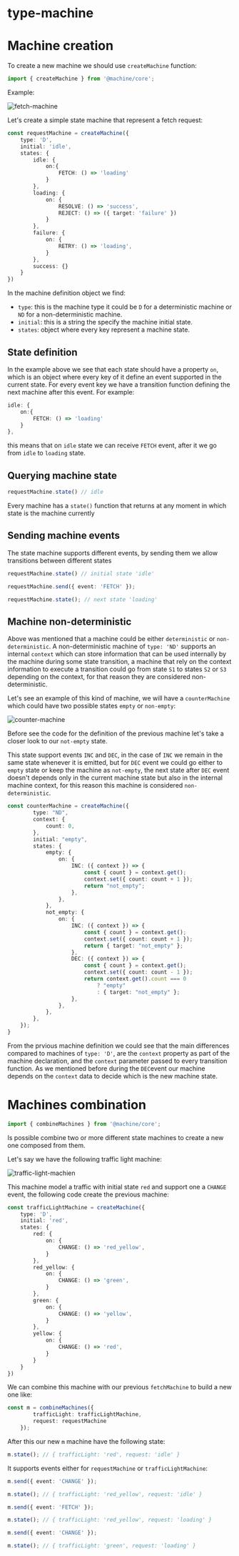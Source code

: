# type-machine

# Machine creation

To create a new machine we should use `createMachine` function:

```ts
import { createMachine } from '@machine/core';
```

Example:

![fetch-machine](./docs/images/fetch-machine.png)

Let's create a simple state machine that represent a fetch request:

```ts
const requestMachine = createMachine({
    type: 'D',
    initial: 'idle',
    states: {
        idle: {
            on:{
                FETCH: () => 'loading'
            }
        },
        loading: {
            on: {
                RESOLVE: () => 'success',
                REJECT: () => ({ target: 'failure' })
            }
        },
        failure: {
            on: {
                RETRY: () => 'loading',
            }
        },
        success: {}
    }
})
```

In the machine definition object we find:

* `type`: this is the machine type it could be `D` for a deterministic machine or `ND` for a non-deterministic machine.
* `initial`: this is a string the specify the machine initial state.
* `states`: object where every key represent a machine state. 

## State definition

In the example above we see that each state should have a property `on`, which is an object where every key of it define an event supported in the current state. 
For every event key we have a transition function defining the next machine after this event. For example: 

```ts
idle: {
    on:{
        FETCH: () => 'loading'
    }
},
```

this means that on `idle` state we can receive `FETCH` event, after it we go from `idle` to `loading` state.

## Querying machine state

```ts
requestMachine.state() // idle
```

Every machine has a `state()` function that returns at any moment in which state is the machine currently

## Sending machine events

The state machine supports different events, by sending them we allow transitions between different states

```ts
requestMachine.state() // initial state 'idle'

requestMachine.send({ event: 'FETCH' });

requestMachine.state(); // next state 'loading'
```

## Machine non-deterministic 

Above was mentioned that a machine could be either `deterministic` or `non-deterministic`. A non-deterministic machine of `type: 'ND'` supports an internal `context` which can store information that can be used internally by the 
machine during some state transition, a machine that rely on the context information to execute a transition could go from  state `S1` to states 
`S2` or `S3` depending on the context, for that reason they are considered non-deterministic. 

Let's see an example of this kind of machine, we will have a `counterMachine` which could have two possible states `empty` or `non-empty`:

![counter-machine](./docs/images/counter-machine.png)

Before see the code for the definition of the previous machine let's take a closer look to our `not-empty` state.

This state support events `INC` 
and `DEC`, in the case of `INC` we remain in the same state whenever it is emitted, but for `DEC` event we could go either to `empty` state or keep the machine as 
`not-empty`, the next state  after `DEC` event doesn't depends only in the current machine state but also in the internal machine context, for
this reason this machine is considered `non-deterministic`.

```ts
const counterMachine = createMachine({
        type: "ND",
        context: {
            count: 0,
        },
        initial: "empty",
        states: {
            empty: {
                on: {
                    INC: ({ context }) => {
                        const { count } = context.get();
                        context.set({ count: count + 1 });
                        return "not_empty";
                    },
                },
            },
            not_empty: {
                on: {
                    INC: ({ context }) => {
                        const { count } = context.get();
                        context.set({ count: count + 1 });
                        return { target: "not_empty" };
                    },
                    DEC: ({ context }) => {
                        const { count } = context.get();
                        context.set({ count: count - 1 });
                        return context.get().count === 0
                            ? "empty"
                            : { target: "not_empty" };
                    },
                },
            },
        },
    });
}

```

From the prvious machine definition we could see that the main differences compared to machines of `type: 'D'`, are the `context` property as part
of the machine declaration, and the `context` parameter passed to every transition function. As we mentioned before during the `DEC`event our machine
depends on the `context` data to decide which is the new machine state.

# Machines combination

```ts
import { combineMachines } from '@machine/core';
```

Is possible combine two or more different state machines to create a new one composed from them.

Let's say we have the following traffic light machine:

![traffic-light-machien](./docs/images/traffic-light-machine.png)

This machine model a traffic with initial state `red` and support one a `CHANGE` event, the following code create the previous machine:

```ts
const trafficLightMachine = createMachine({
    type: 'D',
    initial: 'red',
    states: {
        red: {
            on: {
                CHANGE: () => 'red_yellow',
            }
        },
        red_yellow: {
            on: {
                CHANGE: () => 'green',
            }
        },
        green: {
            on: {
                CHANGE: () => 'yellow',
            }
        },
        yellow: {
            on: {
                CHANGE: () => 'red',
            }
        }
    }
})

```

We can combine this machine with our previous `fetchMachine` to build a new one like:

```ts
const m = combineMachines({
        trafficLight: trafficLightMachine,
        request: requestMachine
    });
```

After this our new `m` machine have the following state:

```ts
m.state(); // { trafficLight: 'red', request: 'idle' }
```

It supports events either for `requestMachine` or `trafficLightMachine`:

```ts
m.send({ event: 'CHANGE' });

m.state(); // { trafficLight: 'red_yellow', request: 'idle' }

m.send({ event: 'FETCH' });

m.state(); // { trafficLight: 'red_yellow', request: 'loading' }

m.send({ event: 'CHANGE' });

m.state(); // { trafficLight: 'green', request: 'loading' }
```
